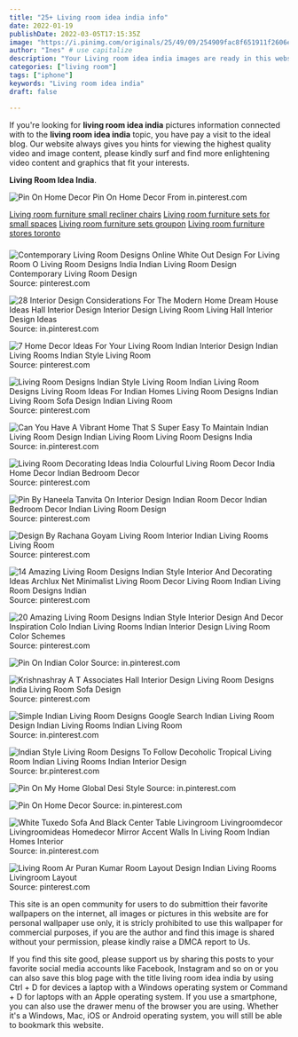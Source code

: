 ```yaml
---
title: "25+ Living room idea india info"
date: 2022-01-19
publishDate: 2022-03-05T17:15:35Z
image: "https://i.pinimg.com/originals/25/49/09/254909fac8f651911f2606e5fd8fa027.jpg"
author: "Ines" # use capitalize
description: "Your Living room idea india images are ready in this website. Living room idea india are a topic that is being searched for and liked by netizens now. You can Find and Download the Living room idea india files here. Get all royalty-free photos and vectors."
categories: ["living room"]
tags: ["iphone"]
keywords: "Living room idea india"
draft: false

---
```


If you're looking for **living room idea india** pictures information connected with to the **living room idea india** topic, you have pay a visit to the ideal  blog.  Our website always  gives you  hints  for viewing  the highest  quality video and image  content, please kindly surf and find more enlightening video content and graphics  that fit your interests.

**Living Room Idea India**. 

![Pin On Home Decor](https://i.pinimg.com/originals/eb/0f/4d/eb0f4dba151124ba61c881a6fa067bac.jpg "Pin On Home Decor")
Pin On Home Decor From in.pinterest.com

[Living room furniture small recliner chairs](/living-room-furniture-small-recliner-chairs/)
[Living room furniture sets for small spaces](/living-room-furniture-sets-for-small-spaces/)
[Living room furniture sets groupon](/living-room-furniture-sets-groupon/)
[Living room furniture stores toronto](/living-room-furniture-stores-toronto/)



### 

 


![Contemporary Living Room Designs Online White Out Design For Living Room O Living Room Designs India Indian Living Room Design Contemporary Living Room Design](https://i.pinimg.com/originals/da/c0/d6/dac0d6c1d5598d08be3b1f745ddd056c.jpg "Contemporary Living Room Designs Online White Out Design For Living Room O Living Room Designs India Indian Living Room Design Contemporary Living Room Design")
Source: pinterest.com

 

![28 Interior Design Considerations For The Modern Home Dream House Ideas Hall Interior Design Interior Design Living Room Living Hall Interior Design Ideas](https://i.pinimg.com/originals/33/42/76/334276416d1b2e47e1689b102192f507.jpg "28 Interior Design Considerations For The Modern Home Dream House Ideas Hall Interior Design Interior Design Living Room Living Hall Interior Design Ideas")
Source: in.pinterest.com

 

![7 Home Decor Ideas For Your Living Room Indian Interior Design Indian Living Rooms Indian Style Living Room](https://i.pinimg.com/originals/d7/a9/24/d7a92425e70d0cfa2272d68b7681a716.jpg "7 Home Decor Ideas For Your Living Room Indian Interior Design Indian Living Rooms Indian Style Living Room")
Source: pinterest.com

 

![Living Room Designs Indian Style Living Room Indian Living Room Designs Living Room Ideas For Indian Homes Living Room Designs Indian Living Room Sofa Design Indian Living Room](https://i.pinimg.com/originals/22/35/6f/22356f167dd5c15775b4df828da59a95.jpg "Living Room Designs Indian Style Living Room Indian Living Room Designs Living Room Ideas For Indian Homes Living Room Designs Indian Living Room Sofa Design Indian Living Room")
Source: pinterest.com

 

![Can You Have A Vibrant Home That S Super Easy To Maintain Indian Living Room Design Indian Living Room Living Room Designs India](https://i.pinimg.com/originals/48/77/87/4877874446f3beb292c949e94306d658.jpg "Can You Have A Vibrant Home That S Super Easy To Maintain Indian Living Room Design Indian Living Room Living Room Designs India")
Source: in.pinterest.com

 

![Living Room Decorating Ideas India Colourful Living Room Decor India Home Decor Indian Bedroom Decor](https://i.pinimg.com/originals/d9/39/bc/d939bc8d795e61d9e50d7bd137071385.jpg "Living Room Decorating Ideas India Colourful Living Room Decor India Home Decor Indian Bedroom Decor")
Source: pinterest.com

 

![Pin By Haneela Tanvita On Interior Design Indian Room Decor Indian Bedroom Decor Indian Living Room Design](https://i.pinimg.com/originals/90/e5/9f/90e59fc779d1313944e72bb0271f6bb2.jpg "Pin By Haneela Tanvita On Interior Design Indian Room Decor Indian Bedroom Decor Indian Living Room Design")
Source: pinterest.com

 

![Design By Rachana Goyam Living Room Interior Indian Living Rooms Living Room](https://i.pinimg.com/originals/e8/ee/66/e8ee66ed21990fc5b66da8afa938c523.jpg "Design By Rachana Goyam Living Room Interior Indian Living Rooms Living Room")
Source: pinterest.com

 

![14 Amazing Living Room Designs Indian Style Interior And Decorating Ideas Archlux Net Minimalist Living Room Decor Living Room Indian Living Room Designs Indian](https://i.pinimg.com/564x/7c/fc/92/7cfc926ae5b1d3b314b2b03e0484432e.jpg "14 Amazing Living Room Designs Indian Style Interior And Decorating Ideas Archlux Net Minimalist Living Room Decor Living Room Indian Living Room Designs Indian")
Source: pinterest.com

 

![20 Amazing Living Room Designs Indian Style Interior Design And Decor Inspiration Colo Indian Living Rooms Indian Interior Design Living Room Color Schemes](https://i.pinimg.com/originals/28/39/13/283913c1c60180e123dd32ca011c939c.jpg "20 Amazing Living Room Designs Indian Style Interior Design And Decor Inspiration Colo Indian Living Rooms Indian Interior Design Living Room Color Schemes")
Source: pinterest.com

 

![Pin On Indian Color](https://i.pinimg.com/originals/71/b0/b6/71b0b6af82356bfad0fa45b71a052c1a.jpg "Pin On Indian Color")
Source: in.pinterest.com

 

![Krishnashray A T Associates Hall Interior Design Living Room Designs India Living Room Sofa Design](https://i.pinimg.com/originals/c7/22/90/c722902f0341c1ae53a14f3c261565e6.jpg "Krishnashray A T Associates Hall Interior Design Living Room Designs India Living Room Sofa Design")
Source: pinterest.com

 

![Simple Indian Living Room Designs Google Search Indian Living Room Design Indian Living Rooms Indian Living Room](https://i.pinimg.com/originals/5a/a2/27/5aa227f8bf77f135c19508ebe06e7037.jpg "Simple Indian Living Room Designs Google Search Indian Living Room Design Indian Living Rooms Indian Living Room")
Source: in.pinterest.com

 

![Indian Style Living Room Designs To Follow Decoholic Tropical Living Room Indian Living Rooms Indian Interior Design](https://i.pinimg.com/originals/67/6a/05/676a05a09ef4cb809f5f333390ce62db.jpg "Indian Style Living Room Designs To Follow Decoholic Tropical Living Room Indian Living Rooms Indian Interior Design")
Source: br.pinterest.com

 

![Pin On My Home Global Desi Style](https://i.pinimg.com/originals/b6/8a/e2/b68ae24f96330c718c39711c439c0614.jpg "Pin On My Home Global Desi Style")
Source: in.pinterest.com

 

![Pin On Home Decor](https://i.pinimg.com/originals/eb/0f/4d/eb0f4dba151124ba61c881a6fa067bac.jpg "Pin On Home Decor")
Source: in.pinterest.com

 

![White Tuxedo Sofa And Black Center Table Livingroom Livingroomdecor Livingroomideas Homedecor Mirror Accent Walls In Living Room Indian Homes Interior](https://i.pinimg.com/originals/b6/d5/32/b6d5321d4edb144b3a82e4b6b47b7922.jpg "White Tuxedo Sofa And Black Center Table Livingroom Livingroomdecor Livingroomideas Homedecor Mirror Accent Walls In Living Room Indian Homes Interior")
Source: in.pinterest.com

 

![Living Room Ar Puran Kumar Room Layout Design Indian Living Rooms Livingroom Layout](https://i.pinimg.com/originals/25/49/09/254909fac8f651911f2606e5fd8fa027.jpg "Living Room Ar Puran Kumar Room Layout Design Indian Living Rooms Livingroom Layout")
Source: pinterest.com

 

This site is an open community for users to do submittion their favorite wallpapers on the internet, all images or pictures in this website are for personal wallpaper use only, it is stricly prohibited to use this wallpaper for commercial purposes, if you are the author and find this image is shared without your permission, please kindly raise a DMCA report to Us.

If you find this site good, please support us by sharing this posts to your favorite social media accounts like Facebook, Instagram and so on or you can also save this blog page with the title living room idea india by using Ctrl + D for devices a laptop with a Windows operating system or Command + D for laptops with an Apple operating system. If you use a smartphone, you can also use the drawer menu of the browser you are using. Whether it's a Windows, Mac, iOS or Android operating system, you will still be able to bookmark this website.
